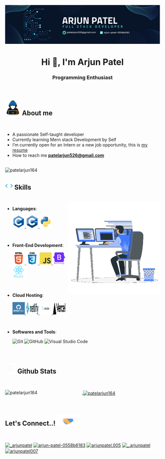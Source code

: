 <img src="https://github.com/patelarjun164/patelarjun164/blob/bf33b7741ded324ba30a0e94f7727ea31d39e607/github_lkin%20banner.jpg" pointer-events="none">
<h1 align="center">Hi 👋, I'm Arjun Patel</h1>
<h3 align="center">Programming Enthusiast</h3>
<br>



	
## <picture><img src = "https://github.com/patelarjun164/patelarjun164/blob/main/about_me.gif" width = 50px></picture> **About me**

<br>

- A passionate Self-taught developer
- Currently learning Mern stack Development by Self
- I’m currently open for an Intern or a new job opportunity, this is [my resume](https://drive.google.com/file/d/1Cbj3XvXaWy9fc3T_6fly7qgZD3aaq3Ge/view?usp=drivesdk)
- How to reach me **patelarjun526@gmail.com**
<br><br>
<p align="left"> <img src="https://komarev.com/ghpvc/?username=patelarjun164&label=Profile%20views&color=0e75b6&style=flat" alt="patelarjun164" /> </p>

## <img src="https://github.com/patelarjun164/patelarjun164/blob/main/skills.gif" width ="25"><b> Skills</b>
<br>
<picture> <img align="right" src="https://github.com/patelarjun164/patelarjun164/blob/main/Right_Side.gif" width = 300px></picture>
<p align="center">

- **Languages**:
    
    <a href="https://www.cprogramming.com/" target="_blank" rel="noreferrer"> <img src="https://raw.githubusercontent.com/devicons/devicon/master/icons/c/c-original.svg" alt="c" width="40" height="40"/> </a>
    <a href="https://www.w3schools.com/cpp/" target="_blank" rel="noreferrer"> <img src="https://raw.githubusercontent.com/devicons/devicon/master/icons/cplusplus/cplusplus-original.svg" alt="cplusplus" width="40" height="40"/> </a>
    <a href="https://www.python.org" target="_blank" rel="noreferrer"> <img src="https://raw.githubusercontent.com/devicons/devicon/master/icons/python/python-original.svg" alt="python" width="40" height="40"/> </a>

<br>   
    
- **Front-End Development**:

   <a href="https://www.w3.org/html/" target="_blank" rel="noreferrer"> <img src="https://raw.githubusercontent.com/devicons/devicon/master/icons/html5/html5-original-wordmark.svg" alt="html5" width="40" height="40"/> </a>
   <a href="https://www.w3schools.com/css/" target="_blank" rel="noreferrer"> <img src="https://raw.githubusercontent.com/devicons/devicon/master/icons/css3/css3-original-wordmark.svg" alt="css3" width="40" height="40"/> </a>
   <a href="https://developer.mozilla.org/en-US/docs/Web/JavaScript" target="_blank" rel="noreferrer"> <img src="https://raw.githubusercontent.com/devicons/devicon/master/icons/javascript/javascript-original.svg" alt="javascript" width="40" height="40"/> </a>
   <a href="https://getbootstrap.com" target="_blank" rel="noreferrer"> <img src="https://raw.githubusercontent.com/devicons/devicon/master/icons/bootstrap/bootstrap-plain-wordmark.svg" alt="bootstrap" width="40" height="40"/> </a>
   <a href="https://reactjs.org/" target="_blank" rel="noreferrer"> <img src="https://raw.githubusercontent.com/devicons/devicon/master/icons/react/react-original-wordmark.svg" alt="react" width="40" height="40"/> </a>
   
<br>

- **Cloud Hosting**:

    <a href="https://https://pages.github.com/" target="_blank" rel="noreferrer"> <img src="https://github.com/patelarjun164/patelarjun164/blob/b33edf34d244dbfefda745b0c2ae240d3f5f6249/github-pages-examples.png" alt="react" width="40" height="40"/> </a>
    <a href="https://www.netlify.com/" target="_blank" rel="noreferrer"> <img src="https://github.com/patelarjun164/patelarjun164/blob/f0a7ba4f6bec1894a4b1461322e75358286175b4/netlify-logo-48A8CE8BCA-seeklogo.com.png" alt="react" width="40" height="40"/> </a>
    <a href="https://www.render.com/" target="_blank" rel="noreferrer"> <img src="https://github.com/patelarjun164/patelarjun164/blob/f0a7ba4f6bec1894a4b1461322e75358286175b4/Render-cloud-intellyx-BC-logo-300x157.png" alt="react" width="40" height="40"/> </a>
    <a href="https://www.vercel.com/" target="_blank" rel="noreferrer"> <img src="https://github.com/patelarjun164/patelarjun164/blob/f0a7ba4f6bec1894a4b1461322e75358286175b4/vercel-seeklogo.svg" alt="react" width="40" height="40"/> </a>
<br>

- **Softwares and Tools**:

    ![Git](https://img.shields.io/badge/git-%23F05033.svg?style=for-the-badge&logo=git&logoColor=white)
    ![GitHub](https://img.shields.io/badge/github-%23121011.svg?style=for-the-badge&logo=github&logoColor=white)
    ![Visual Studio Code](https://img.shields.io/badge/Visual%20Studio%20Code-0078d7.svg?style=for-the-badge&logo=visual-studio-code&logoColor=white)

<br>   

</p>


## <img src="https://github.com/patelarjun164/patelarjun164/blob/main/stats.gif" width="35"><b> Github Stats </b>
<br>

<div align="center">

<a href="https://github.com/patelarjun164/">
  <p><img align="left" src="https://github-readme-stats.vercel.app/api?username=patelarjun164&include_all_commits=true&count_private=true&show_icons=true&line_height=20&title_color=7A7ADB&icon_color=2234AE&text_color=D3D3D3&bg_color=0,000000,130F40" alt="patelarjun164" /></p>

  <p>&nbsp;<img align="center" src="https://github-readme-stats.vercel.app/api/top-langs?username=patelarjun164&show_icons=true&locale=en&layout=compact&line_height=20&title_color=7A7ADB&icon_color=2234AE&text_color=D3D3D3&bg_color=0,000000,130F40" alt="patelarjun164" /></p>

</a>
</div>

<br>

## <b> Let's Connect..!</b><img src="https://github.com/patelarjun164/patelarjun164/blob/main/handshake.gif" width ="80">
<br>
<p align="left">
<a href="https://twitter.com/__arjunpatel" target="blank"><img align="center" src="https://raw.githubusercontent.com/rahuldkjain/github-profile-readme-generator/master/src/images/icons/Social/twitter.svg" alt="_arjunpatel" height="30" width="40" /></a>
<a href="https://linkedin.com/in/arjun-patel-0558b6183" target="blank"><img align="center" src="https://raw.githubusercontent.com/rahuldkjain/github-profile-readme-generator/master/src/images/icons/Social/linked-in-alt.svg" alt="arjun-patel-0558b6183" height="30" width="40" /></a>
<a href="https://fb.com/arjunpatel.005" target="blank"><img align="center" src="https://raw.githubusercontent.com/rahuldkjain/github-profile-readme-generator/master/src/images/icons/Social/facebook.svg" alt="arjunpatel.005" height="30" width="40" /></a>
<a href="https://instagram.com/_.arjunpatel" target="blank"><img align="center" src="https://raw.githubusercontent.com/rahuldkjain/github-profile-readme-generator/master/src/images/icons/Social/instagram.svg" alt="_.arjunpatel" height="30" width="40" /></a>
<a href="https://www.leetcode.com/arjunpatel007" target="blank"><img align="center" src="https://raw.githubusercontent.com/rahuldkjain/github-profile-readme-generator/master/src/images/icons/Social/leet-code.svg" alt="arjunpatel007" height="30" width="40" /></a>
</p>
